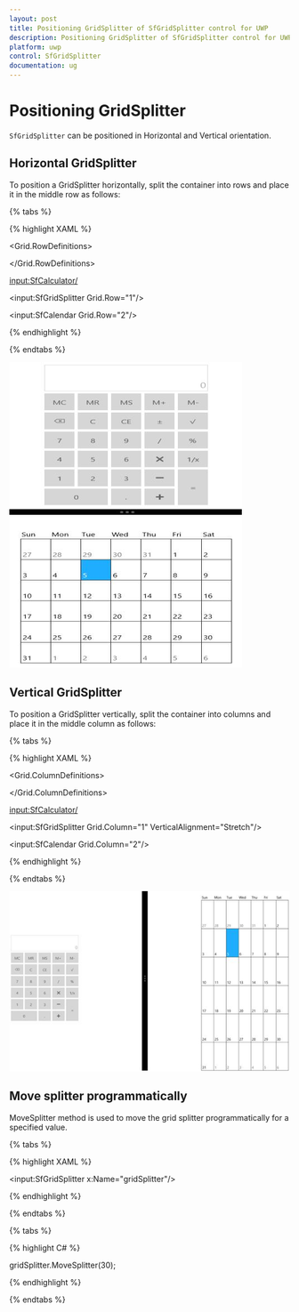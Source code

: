 ```yaml
---
layout: post
title: Positioning GridSplitter of SfGridSplitter control for UWP
description: Positioning GridSplitter of SfGridSplitter control for UWP
platform: uwp
control: SfGridSplitter
documentation: ug
---
```


# Positioning GridSplitter

`SfGridSplitter` can be positioned in Horizontal and Vertical orientation.

## Horizontal GridSplitter

To position a GridSplitter horizontally, split the container into rows and place it in the middle row as follows:

{% tabs %}

{% highlight XAML %}

<Grid>

<Grid.RowDefinitions>

<RowDefinition MinHeight="50"/>

<RowDefinition Height="15"/>

<RowDefinition MinHeight="50"/>

</Grid.RowDefinitions>

<input:SfCalculator/>

<input:SfGridSplitter Grid.Row="1"/>

<input:SfCalendar Grid.Row="2"/>

</Grid>

{% endhighlight %}

{% endtabs %}

![](Positioning-GridSplitter-images/Positioning-GridSplitter-img1.jpeg)

## Vertical GridSplitter

To position a GridSplitter vertically, split the container into columns and place it in the middle column as follows:

{% tabs %}

{% highlight XAML %}

<Grid>

<Grid.ColumnDefinitions>

<ColumnDefinition MinWidth="50"/>

<ColumnDefinition Width="25"/>

<ColumnDefinition MinWidth="50"/>

</Grid.ColumnDefinitions>

<input:SfCalculator/>

<input:SfGridSplitter Grid.Column="1" VerticalAlignment="Stretch"/>

<input:SfCalendar Grid.Column="2"/>

</Grid>

{% endhighlight %}

{% endtabs %}

![](Positioning-GridSplitter-images/Positioning-GridSplitter-img2.jpeg)

## Move splitter programmatically

MoveSplitter method is used to move the grid splitter programmatically for a specified value.

{% tabs %}

{% highlight XAML %}

<input:SfGridSplitter x:Name="gridSplitter"/>

{% endhighlight %}

{% endtabs %}

{% tabs %}

{% highlight C# %}

gridSplitter.MoveSplitter(30);

{% endhighlight %}

{% endtabs %}

